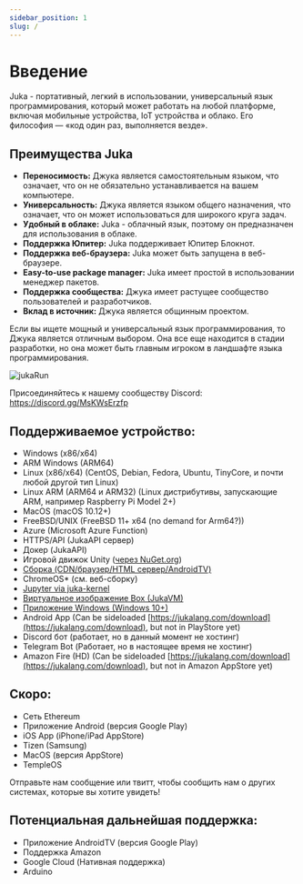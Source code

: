 ```yaml
---
sidebar_position: 1
slug: /
---
```


# Введение

Juka - портативный, легкий в использовании, универсальный язык программирования, который может работать на любой платформе, включая мобильные устройства, IoT устройства и облако. Его философия — «код один раз, выполняется везде».

## Преимущества Juka

* **Переносимость:** Джука является самостоятельным языком, что означает, что он не обязательно устанавливается на вашем компьютере.
* **Универсальность:** Джука является языком общего назначения, что означает, что он может использоваться для широкого круга задач.
* **Удобный в облаке:** Juka - облачный язык, поэтому он предназначен для использования в облаке.
* **Поддержка Юпитер:** Juka поддерживает Юпитер Блокнот.
* **Поддержка веб-браузера:** Juka может быть запущена в веб-браузере.
* **Easy-to-use package manager:** Juka имеет простой в использовании менеджер пакетов.
* **Поддержка сообщества:** Джука имеет растущее сообщество пользователей и разработчиков.
* **Вклад в источник:** Джука является общинным проектом.

Если вы ищете мощный и универсальный язык программирования, то Джука является отличным выбором. Она все еще находится в стадии разработки, но она может быть главным игроком в ландшафте языка программирования.

![jukaRun](/img/latestjuka.gif)

Присоединяйтесь к нашему сообществу Discord: https://discord.gg/MsKWsErzfp

## Поддерживаемое устройство:

- Windows (x86/x64)
- ARM Windows (ARM64)
- Linux (x86/x64) (CentOS, Debian, Fedora, Ubuntu, TinyCore, и почти любой другой тип Linux)
- Linux ARM (ARM64 и ARM32) (Linux дистрибутивы, запускающие ARM, например Raspberry Pi Model 2+)
- MacOS (macOS 10.12+)
- FreeBSD/UNIX (FreeBSD 11+ x64 (no demand for Arm64?))
- Azure (Microsoft Azure Function)
- HTTPS/API (JukaAPI сервер)
- Докер (JukaAPI)
- Игровой движок Unity ([через NuGet.org](https://www.nuget.org/packages/JukaCompiler))
- [Сборка (CDN/браузер/HTML сервер/AndroidTV)](https://github.com/jukaLang/juka-webassembly)
- ChromeOS\* (см. веб-сборку)
- [Jupyter via juka-kernel](https://github.com/jukaLang/juka-kernel)
- [Виртуальное изображение Box (JukaVM)](https://github.com/jukaLang/jukaVM)
- [Приложение Windows (Windows 10+)](https://github.com/jukaLang/JukaApp)
- Android App (Can be sideloaded [https://jukalang.com/download](https://jukalang.com/download), but not in PlayStore yet)
- Discord бот (работает, но в данный момент не хостинг)
- Telegram Bot (Работает, но в настоящее время не хостинг)
- Amazon Fire (HD) (Can be sideloaded [https://jukalang.com/download](https://jukalang.com/download), but not in Amazon AppStore yet)

## Скоро:

- Сеть Ethereum
- Приложение Android (версия Google Play)
- iOS App (iPhone/iPad AppStore)
- Tizen (Samsung)
- MacOS (версия AppStore)
- TempleOS

Отправьте нам сообщение или твитт, чтобы сообщить нам о других системах, которые вы хотите увидеть!

## Потенциальная дальнейшая поддержка:

- Приложение AndroidTV (версия Google Play)
- Поддержка Amazon
- Google Cloud (Нативная поддержка)
- Arduino
